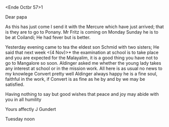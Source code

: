  <Ende Octbr 57>1

Dear papa

As this has just come I send it with the Mercure which have just arrived; that is they are to go to Ponany. Mr Fritz is coming on Monday Sunday he is to be at Coilandi; He had fever but is better.

Yesterday evening came to tea the eldest son Schmid with two sisters; He said that next week <(4 Nov)>* the examination at school is to take place and you are expected for the Malayalim, it is a good thing you have not to go to Mangalore so soon. Aldinger asked me whether the young lady takes any interest at school or in the mission work. All here is as usual no news to my knowlege Convert pretty well Aldinger always happy he is a fine soul, faithful in the work, if Convert is as fine as he by and by we may be satisfied.

Having nothing to say but good wishes that peace and joy may abide with you in all humility

 Yours affectly
 J Gundert

Tuesday noon

